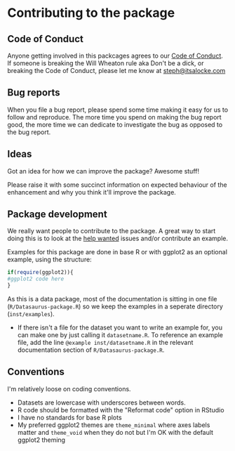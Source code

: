 # Contributing to the package

## Code of Conduct
Anyone getting involved in this packcages agrees to our [Code of Conduct](CONDUCT.md). If someone is breaking the Will Wheaton rule aka Don't be a dick, or breaking the Code of Conduct, please let me know at steph@itsalocke.com

## Bug reports
When you file a bug report, please spend some time making it easy for us to follow and reproduce. The more time you spend on making the bug report good, the more time we can dedicate to investigate the bug as opposed to the bug report.

## Ideas
Got an idea for how we can improve the package? Awesome stuff!

Please raise it with some succinct information on expected behaviour of the enhancement and why you think it'll improve the package.

## Package development
We really want people to contribute to the package. A great way to start doing this is to look at the [help wanted](https://github.com/stephlocke/datasauRus/issues?q=is%3Aissue+is%3Aopen+label%3A%22help+wanted%22) issues and/or contribute an example.

Examples for this package are done in base R or with ggplot2 as an optional example, using the structure:

```r
if(require(ggplot2)){
#ggplot2 code here
}
```

As this is a data package, most of the documentation is sitting in one file (`R/Datasaurus-package.R`) so we keep the examples in a seperate directory (`inst/examples`). 

- If there isn't a file for the dataset you want to write an example for, you can make one by just calling it `datasetname.R`. To reference an example file, add the line `@example inst/datasetname.R` in the relevant documentation section of `R/Datasaurus-package.R`.

## Conventions
I'm relatively loose on coding conventions. 

- Datasets are lowercase with underscores between words. 
- R code should be formatted with the "Reformat code" option in RStudio
- I have no standards for base R plots
- My preferred ggplot2 themes are `theme_minimal` where axes labels matter and `theme_void` when they do not but I'm OK with the default ggplot2 theming
